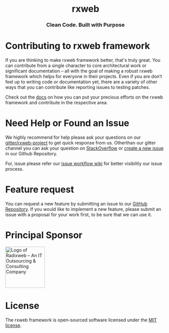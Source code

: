 <h1 align="center">rxweb</h1>
<h3 align="center">Clean Code. Built with Purpose</h3>


# Contributing to rxweb framework
If you are thinking to make rxweb framework better, that's truly great. You can contribute from a single character to core architectural work or significant documentation – all with the goal of making a robust rxweb framework which helps for everyone in their projects. Even if you are don’t feel up to writing code or documentation yet, there are a variety of other ways that you can contribute like reporting issues to testing patches.

Check out the [docs](https://rxweb.io/community/where_to_start_contributing) on how you can put your precious efforts on the rxweb framework and contribute in the respective area.

# Need Help or Found an Issue
We highly recommend for help please ask your questions on our [gitter/rxweb-project](https://gitter.im/rxweb-project/rxweb?source=orgpage) to get quick response from us. Otherthan our gitter channel you can ask your question on [StackOverflow](https://stackoverflow.com/search?q=rxweb) or [create a new issue](https://github.com/rxweb/rxweb/issues/new/choose) in our Github Repository. 

For, issue please refer our [issue workflow wiki](https://github.com/rxweb/rxweb/wiki/rxweb-issue-workflow) for better visibility our issue process.

# Feature request
You can request a new feature by submitting an issue to our [GitHub Repository](https://github.com/rxweb/rxweb). If you would like to implement a new feature, please submit an issue with a proposal for your work first, to be sure that we can use it.

# Principal Sponsor
<a href="https://www.radixweb.com/"><img src="https://www.radixweb.com/wp-content/themes/radixweb/images/logo_radix.png" width="124" height="129" alt="Logo of Radixweb – An IT Outsourcing &amp; Consulting Company"></a>


# License

The rxweb framework is open-sourced software licensed under the [MIT license](https://opensource.org/licenses/MIT).

